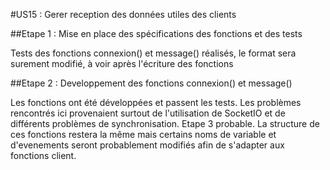 #US15 : Gerer reception des données utiles des clients

##Etape 1 : Mise en place des spécifications des fonctions et des tests

Tests des fonctions connexion() et message() réalisés, le format sera surement
modifié, à voir après l'écriture des fonctions

##Etape 2 : Developpement des fonctions connexion() et message()

Les fonctions ont été développées et passent les tests. Les problèmes rencontrés
ici provenaient surtout de l'utilisation de SocketIO et de différents problèmes
de synchronisation. Etape 3 probable. La structure de ces fonctions restera la
même mais certains noms de variable et d'evenements seront probablement modifiés
afin de s'adapter aux fonctions client.
